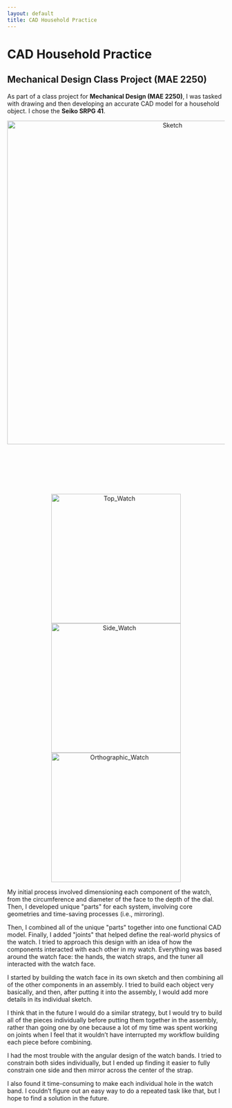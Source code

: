 ```yaml
---
layout: default
title: CAD Household Practice
---
```


# CAD Household Practice

## Mechanical Design Class Project (MAE 2250)

As part of a class project for **Mechanical Design (MAE 2250)**, I was tasked with drawing and then developing an accurate CAD model for a household object. I chose the **Seiko SRPG 41**.

<div style="text-align: center;">
  <img src="https://github.com/user-attachments/assets/c50f3753-8085-4589-8e63-f6b7b236c859" alt="Sketch" width="750" />
</div>

<br><br><br>
<div style="margin-top: 50px; text-align: center;">
  <div style="display: inline-block; margin: 0 10px;">
    <img src="https://github.com/user-attachments/assets/603d6336-1bd5-400f-808a-8a3c41ae9f22" alt="Top_Watch" width="300"/>
  </div>
  <div style="display: inline-block; margin: 0 10px;">
    <img src="https://github.com/user-attachments/assets/da8bac64-f5b4-4017-bc37-f07f6d38c668" alt="Side_Watch" width="300"/>
  </div>
  <div style="display: inline-block; margin: 0 10px;">
    <img src="https://github.com/user-attachments/assets/de22a7a9-a32a-4f9e-8263-a322559d25af" alt="Orthographic_Watch" width="300"/>
  </div>
</div>


My initial process involved dimensioning each component of the watch, from the circumference and diameter of the face to the depth of the dial. Then, I developed unique "parts" for each system, involving core geometries and time-saving processes (i.e., mirroring).

Then, I combined all of the unique "parts" together into one functional CAD model. Finally, I added "joints" that helped define the real-world physics of the watch. I tried to approach this design with an idea of how the components interacted with each other in my watch. Everything was based around the watch face: the hands, the watch straps, and the tuner all interacted with the watch face.

I started by building the watch face in its own sketch and then combining all of the other components in an assembly. I tried to build each object very basically, and then, after putting it into the assembly, I would add more details in its individual sketch.

I think that in the future I would do a similar strategy, but I would try to build all of the pieces individually before putting them together in the assembly, rather than going one by one because a lot of my time was spent working on joints when I feel that it wouldn’t have interrupted my workflow building each piece before combining.

I had the most trouble with the angular design of the watch bands. I tried to constrain both sides individually, but I ended up finding it easier to fully constrain one side and then mirror across the center of the strap.

I also found it time-consuming to make each individual hole in the watch band. I couldn’t figure out an easy way to do a repeated task like that, but I hope to find a solution in the future.
